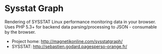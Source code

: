 # Sysstat Graph
Rendering of SYSSTAT Linux performance monitoring data in your browser. Uses PHP 5.3+ for backend data parsing/processing to JSON - consumable by the browser.

- Project home: http://magnetikonline.com/sysstatgraph/
- SYSSTAT: http://sebastien.godard.pagesperso-orange.fr/
